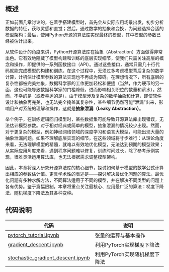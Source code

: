 ## 概述

正如前面几章讨论的，在着手搭建模型时，首先会从实际应用场景出发，初步分析数据的特征，获取灵感和直觉；然后，通过数学的抽象和变换，为问题选择合适的模型架构；最后，使用Python开源的算法库实现最终的模型，其中模型的参数已经被估计出来。

从软件设计的角度来讲，Python开源算法库在抽象（Abstraction）方面做得非常出色。它有效地隐藏了模型构建和训练的底层实现细节，使我们只需关注高层的概念和操作，即提供的一系列函数接口（API）。通过这些接口，通常只需几十行代码就能完成模型的构建和训练。在这个过程中，无须过多考虑模型背后复杂的数学计算，计机估计模型参数的算法实现也不再成为障碍。在理想情况下，所有底层的复杂性都被完美抽象，数据科学家的工作更加轻松和便捷（当然，作为硬币的另一面，这也可能导致数据科学家的门槛降低，进而影响相关职位的数量和薪水）。然而，不幸的是（或者幸运的是），由于模型涉及复杂的数学抽象和计算，即使软件设计和抽象再完美，也无法完全掩盖其复杂性，某些细节仍然可能“泄漏”出来，影响用户对系统的理解和操作，这就是**抽象泄漏（Leaky Abstraction）**。

举个例子，在训练逻辑回归模型时，某些数据集可能导致开源算法库出现错误，无法估计模型参数。对于相对经典或简单的模型，抽象泄漏的情况较少出现。然而，对于更复杂的模型，例如神经网络领域的深度学习和语言大模型，可能出现大量的抽象泄漏问题。如果不理解底层实现的细节，在这些领域将寸步难行：从理论角度来看，无法理解模型的精髓，就难以有效地优化模型，无法达到预期的模型效果；从实际应用角度来看，遇到程序问题难以修复，训练时间过长，除了参考示例实现，很难灵活运用算法库，也无法根据需求调整模型架构。

因此，本章将深入研究开源算法库的核心细节，探讨如何基于模型的数学公式计算出相应的参数估计值。更具学术性的表述是——探讨解决最优化问题的算法。最优化问题有多种求解方法，不同算法适用于不同的模型，并在解决不同类型的问题上各有优势。鉴于篇幅限制，本章将重点关注最核心、应用最广泛的算法：梯度下降法、随机梯度下降法及其各种变种。

## 代码说明

|代码|说明|
|---|---|
|[pytorch_tutorial.ipynb](pytorch_tutorial.ipynb)| 张量的运算与基本操作 |
|[gradient_descent.ipynb](gradient_descent.ipynb)| 利用PyTorch实现梯度下降法 |
|[stochastic\_gradient_descent.ipynb](stochastic_gradient_descent.ipynb)| 利用PyTorch实现随机梯度下降法 |


